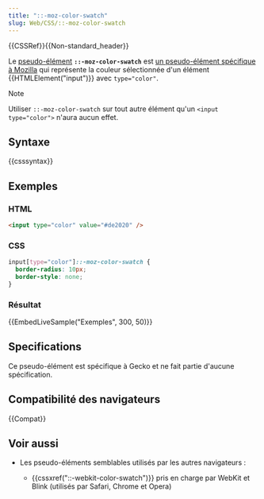 ```yaml
---
title: "::-moz-color-swatch"
slug: Web/CSS/::-moz-color-swatch
---
```


{{CSSRef}}{{Non-standard_header}}

Le [pseudo-élément](/fr/docs/Web/CSS/Pseudo-elements) **`::-moz-color-swatch`** est [un pseudo-élément spécifique à Mozilla](/fr/docs/Web/CSS/Mozilla_Extensions) qui représente la couleur sélectionnée d'un élément {{HTMLElement("input")}} avec `type="color"`.

> [!NOTE]
> Utiliser `::-moz-color-swatch` sur tout autre élément qu'un `<input type="color">` n'aura aucun effet.

## Syntaxe

{{csssyntax}}

## Exemples

### HTML

```html
<input type="color" value="#de2020" />
```

### CSS

```css
input[type="color"]::-moz-color-swatch {
  border-radius: 10px;
  border-style: none;
}
```

### Résultat

{{EmbedLiveSample("Exemples", 300, 50)}}

## Specifications

Ce pseudo-élément est spécifique à Gecko et ne fait partie d'aucune spécification.

## Compatibilité des navigateurs

{{Compat}}

## Voir aussi

- Les pseudo-éléments semblables utilisés par les autres navigateurs :

  - {{cssxref("::-webkit-color-swatch")}} pris en charge par WebKit et Blink (utilisés par Safari, Chrome et Opera)
